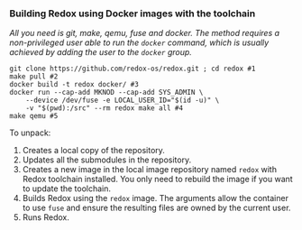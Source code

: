 ### Building Redox using Docker images with the toolchain

*All you need is git, make, qemu, fuse and docker. The method requires a non-privileged user able to run the `docker` command, which is usually achieved by adding the user to the `docker` group.*

```shell
git clone https://github.com/redox-os/redox.git ; cd redox #1
make pull #2
docker build -t redox docker/ #3
docker run --cap-add MKNOD --cap-add SYS_ADMIN \
    --device /dev/fuse -e LOCAL_USER_ID="$(id -u)" \
    -v "$(pwd):/src" --rm redox make all #4
make qemu #5
```
To unpack:
1. Creates a local copy of the repository.
2. Updates all the submodules in the repository.
3. Creates a new image in the local image repository named `redox` with Redox toolchain installed. You only need to rebuild the image if you want to update the toolchain.
4. Builds Redox using the `redox` image. The arguments allow the container to use `fuse` and ensure the resulting files are owned by the current user.
5. Runs Redox.
